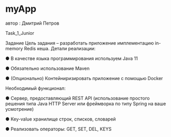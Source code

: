 # myApp
автор : Дмитрий Петров 

Task_1_Junior

Задание
Цель задания – разработать приложение имплементацию in-memory Redis кеша.
Детали реализации:

● В качестве языка программирования используем Java 11

● Обязательно использование Maven

● (Опционально) Контейниризировать приложение с помощью Docker

Необходимый функционал:

● Сервер, предоставляющий REST API (использование простого решения типа Java
HTTP Server или фреймворка по типу Spring на ваше усмотрение)

● Key-value хранилище строк, списков, словарей

● Реализовать операторы: GET, SET, DEL, KEYS
